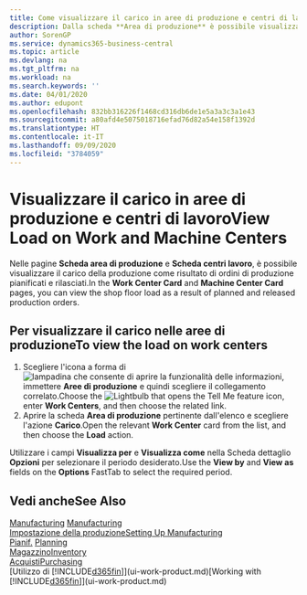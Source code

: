 ```yaml
---
title: Come visualizzare il carico in aree di produzione e centri di lavoro | Microsoft Docs
description: Dalla scheda **Area di produzione** è possibile visualizzare il carico nelle aree di produzione conseguente agli ordini di produzione rilasciati.
author: SorenGP
ms.service: dynamics365-business-central
ms.topic: article
ms.devlang: na
ms.tgt_pltfrm: na
ms.workload: na
ms.search.keywords: ''
ms.date: 04/01/2020
ms.author: edupont
ms.openlocfilehash: 832bb316226f1468cd316db6de1e5a3a3c3a1e43
ms.sourcegitcommit: a80afd4e5075018716efad76d82a54e158f1392d
ms.translationtype: HT
ms.contentlocale: it-IT
ms.lasthandoff: 09/09/2020
ms.locfileid: "3784059"
---
```

# <a name="view-load-on-work-and-machine-centers"></a><span data-ttu-id="2e5e9-103">Visualizzare il carico in aree di produzione e centri di lavoro</span><span class="sxs-lookup"><span data-stu-id="2e5e9-103">View Load on Work and Machine Centers</span></span>
<span data-ttu-id="2e5e9-104">Nelle pagine **Scheda area di produzione** e **Scheda centri lavoro**, è possibile visualizzare il carico della produzione come risultato di ordini di produzione pianificati e rilasciati.</span><span class="sxs-lookup"><span data-stu-id="2e5e9-104">In the **Work Center Card** and **Machine Center Card** pages, you can view the shop floor load as a result of planned and released production orders.</span></span>    

## <a name="to-view-the-load-on-work-centers"></a><span data-ttu-id="2e5e9-105">Per visualizzare il carico nelle aree di produzione</span><span class="sxs-lookup"><span data-stu-id="2e5e9-105">To view the load on work centers</span></span>  
1.  <span data-ttu-id="2e5e9-106">Scegliere l'icona a forma di ![lampadina che consente di aprire la funzionalità delle informazioni](media/ui-search/search_small.png "Informazioni sull'operazione che si desidera eseguire"), immettere **Aree di produzione** e quindi scegliere il collegamento correlato.</span><span class="sxs-lookup"><span data-stu-id="2e5e9-106">Choose the ![Lightbulb that opens the Tell Me feature](media/ui-search/search_small.png "Tell me what you want to do") icon, enter **Work Centers**, and then choose the related link.</span></span>  
2.  <span data-ttu-id="2e5e9-107">Aprire la scheda **Area di produzione** pertinente dall'elenco e scegliere l'azione **Carico**.</span><span class="sxs-lookup"><span data-stu-id="2e5e9-107">Open the relevant **Work Center** card from the list, and then choose the **Load** action.</span></span>  

<span data-ttu-id="2e5e9-108">Utilizzare i campi **Visualizza per** e **Visualizza come** nella Scheda dettaglio **Opzioni** per selezionare il periodo desiderato.</span><span class="sxs-lookup"><span data-stu-id="2e5e9-108">Use the **View by** and **View as** fields on the **Options** FastTab to select the required period.</span></span>  

## <a name="see-also"></a><span data-ttu-id="2e5e9-109">Vedi anche</span><span class="sxs-lookup"><span data-stu-id="2e5e9-109">See Also</span></span>  
<span data-ttu-id="2e5e9-110">[Manufacturing](production-manage-manufacturing.md)  </span><span class="sxs-lookup"><span data-stu-id="2e5e9-110">[Manufacturing](production-manage-manufacturing.md)  </span></span>  
[<span data-ttu-id="2e5e9-111">Impostazione della produzione</span><span class="sxs-lookup"><span data-stu-id="2e5e9-111">Setting Up Manufacturing</span></span>](production-configure-production-processes.md)  
<span data-ttu-id="2e5e9-112">[Pianif.](production-planning.md)    </span><span class="sxs-lookup"><span data-stu-id="2e5e9-112">[Planning](production-planning.md)    </span></span>  
[<span data-ttu-id="2e5e9-113">Magazzino</span><span class="sxs-lookup"><span data-stu-id="2e5e9-113">Inventory</span></span>](inventory-manage-inventory.md)  
[<span data-ttu-id="2e5e9-114">Acquisti</span><span class="sxs-lookup"><span data-stu-id="2e5e9-114">Purchasing</span></span>](purchasing-manage-purchasing.md)  
<span data-ttu-id="2e5e9-115">[Utilizzo di [!INCLUDE[d365fin](includes/d365fin_md.md)]](ui-work-product.md)</span><span class="sxs-lookup"><span data-stu-id="2e5e9-115">[Working with [!INCLUDE[d365fin](includes/d365fin_md.md)]](ui-work-product.md)</span></span>
